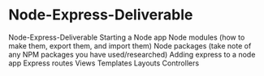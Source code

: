 # Node-Express-Deliverable

Node-Express-Deliverable
Starting a Node app
Node modules (how to make them, export them, and import them)
Node packages (take note of any NPM packages you have used/researched)
Adding express to a node app
Express routes
Views
Templates
Layouts
Controllers
